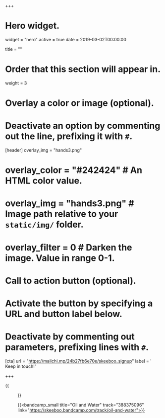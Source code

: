 +++
# Hero widget.
widget = "hero"
active = true
date = 2019-03-02T00:00:00

title = ""

# Order that this section will appear in.
weight = 3

# Overlay a color or image (optional).
#   Deactivate an option by commenting out the line, prefixing it with `#`.
[header]
overlay_img = "hands3.png"
#  overlay_color = "#242424"  # An HTML color value.
#  overlay_img = "hands3.png"  # Image path relative to your `static/img/` folder.
#  overlay_filter = 0  # Darken the image. Value in range 0-1.

# Call to action button (optional).
#   Activate the button by specifying a URL and button label below.
#   Deactivate by commenting out parameters, prefixing lines with `#`.

[cta]
url = "https://mailchi.mp/24b27fb6e70e/skeeboo_signup"
label = '<i class="fas fa-envelope"></i> Keep in touch!'

+++


{{<figure src="/img/covers/OilAndWater.jpg" width="320" link="https://distrokid.com/hyperfollow/skeeboo/oil-and-water" target="_blank">}}

{{<bandcamp_small title="Oil and Water" track="388375096" link="https://skeeboo.bandcamp.com/track/oil-and-water">}}
